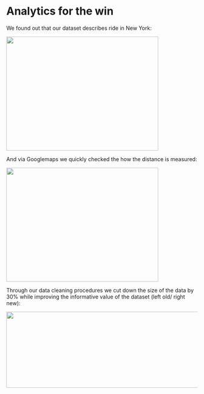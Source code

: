 # Analytics for the win

We found out that our dataset describes ride in New York:

<img src="https://user-images.githubusercontent.com/72414477/151368199-321441e5-33ad-454f-adf7-cdb9d92d8f24.PNG" width="400" height="300">

And via Googlemaps we quickly checked the how the distance is measured:

<img src="https://user-images.githubusercontent.com/72414477/151368766-ae46028b-43d0-4e4e-ba59-b0c449bc813a.PNG" width="400" height="300">

Through our data cleaning procedures we cut down the size of the data by 30% while improving the informative value of the dataset (left old/ right new):

<img src="https://user-images.githubusercontent.com/72414477/151369709-1a56f52e-d4a2-423f-aac9-36095c214a15.PNG" width="800" height="200">




